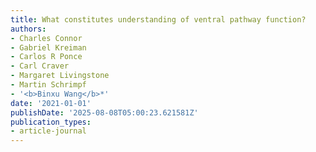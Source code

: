 ```yaml
---
title: What constitutes understanding of ventral pathway function?
authors:
- Charles Connor
- Gabriel Kreiman
- Carlos R Ponce
- Carl Craver
- Margaret Livingstone
- Martin Schrimpf
- '<b>Binxu Wang</b>*'
date: '2021-01-01'
publishDate: '2025-08-08T05:00:23.621581Z'
publication_types:
- article-journal
---
```

